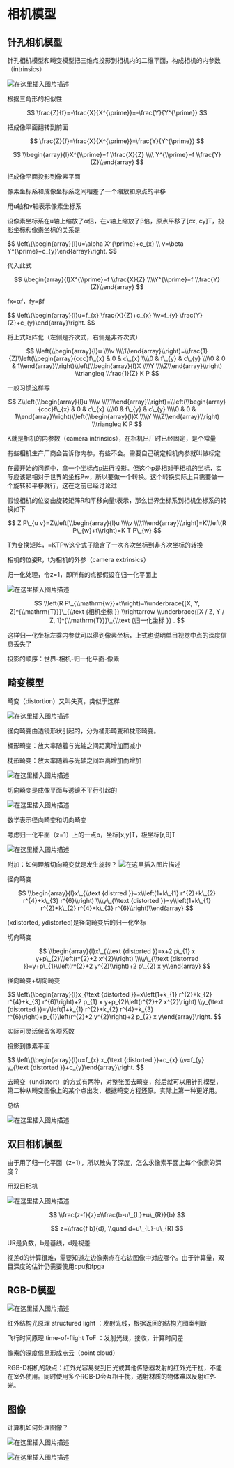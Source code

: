 # 相机模型



## 针孔相机模型

针孔相机模型和畸变模型把三维点投影到相机内的二维平面，构成相机的内参数（intrinsics）

![在这里插入图片描述](https://img-blog.csdnimg.cn/20210228190651594.png?x-oss-process=image/watermark,type_ZmFuZ3poZW5naGVpdGk,shadow_10,text_aHR0cHM6Ly9ibG9nLmNzZG4ubmV0L3FxXzQzNzM3Njk3,size_16,color_FFFFFF,t_70)

根据三角形的相似性

$$
\frac{Z}{f}=-\frac{X}{X^{\prime}}=-\frac{Y}{Y^{\prime}}
$$

把成像平面翻转到前面

$$
\frac{Z}{f}=\frac{X}{X^{\prime}}=\frac{Y}{Y^{\prime}}
$$

$$
\\begin{array}{l}X^{\\prime}=f \\frac{X}{Z} \\\\ Y^{\\prime}=f \\frac{Y}{Z}\\end{array}
$$

把成像平面投影到像素平面

像素坐标系和成像坐标系之间相差了一个缩放和原点的平移

用u轴和v轴表示像素坐标系

设像素坐标系在u轴上缩放了α倍，在v轴上缩放了β倍，原点平移了[cx, cy]T，投影坐标和像素坐标的关系是

$$
\\left\\{\\begin{array}{l}u=\\alpha X^{\\prime}+c_{x} \\\\ v=\\beta Y^{\\prime}+c_{y}\\end{array}\\right.
$$

代入此式

$$
\\begin{array}{l}X^{\\prime}=f \\frac{X}{Z} \\\\Y^{\\prime}=f \\frac{Y}{Z}\\end{array}
$$

fx=αf，fy=βf

$$
\\left\\{\\begin{array}{l}u=f\_{x} \\frac{X}{Z}+c\_{x} \\\\v=f\_{y} \\frac{Y}{Z}+c\_{y}\\end{array}\\right.
$$

将上式矩阵化（左侧是齐次式，右侧是非齐次式）

$$
\\left(\\begin{array}{l}u \\\\v \\\\1\\end{array}\\right)=\\frac{1}{Z}\\left(\\begin{array}{ccc}f\_{x} & 0 & c\_{x} \\\\0 & f\_{y} & c\_{y} \\\\0 & 0 & 1\\end{array}\\right)\\left(\\begin{array}{l}X \\\\Y \\\\Z\\end{array}\\right) \\triangleq \\frac{1}{Z} K P
$$

一般习惯这样写

$$
Z\\left(\\begin{array}{l}u \\\\v \\\\1\\end{array}\\right)=\\left(\\begin{array}{ccc}f\_{x} & 0 & c\_{x} \\\\0 & f\_{y} & c\_{y} \\\\0 & 0 & 1\\end{array}\\right)\\left(\\begin{array}{l}X \\\\Y \\\\Z\\end{array}\\right) \\triangleq K P
$$

K就是相机的内参数（camera intrinsics），在相机出厂时已经固定，是个常量

有些相机生产厂商会告诉你内参，有些不会。需要自己确定相机内参就叫做标定

在最开始的问题中，拿一个坐标点p进行投影。但这个p是相对于相机的坐标，实际应该是相对于世界的坐标Pw，所以要做一个转换。这个转换实际上只需要做一个旋转和平移就行，这在之前已经讨论过

假设相机的位姿由旋转矩阵R和平移向量t表示，那么世界坐标系到相机坐标系的转换如下

$$
Z P\_{u v}=Z\\left[\\begin{array}{l}u \\\\v \\\\1\\end{array}\\right]=K\\left(R P\_{w}+t\\right)=K T P\_{w}
$$

T为变换矩阵，=KTPw这个式子隐含了一次齐次坐标到非齐次坐标的转换

相机的位姿R，t为相机的外参（camera extrinsics）

归一化处理，令z=1，即所有的点都假设在归一化平面上

![在这里插入图片描述](https://img-blog.csdnimg.cn/20210228194200873.png?x-oss-process=image/watermark,type_ZmFuZ3poZW5naGVpdGk,shadow_10,text_aHR0cHM6Ly9ibG9nLmNzZG4ubmV0L3FxXzQzNzM3Njk3,size_16,color_FFFFFF,t_70)


$$
\\left(R P\_{\\mathrm{w}}+t\\right)=\\underbrace{[X, Y, Z]^{\\mathrm{T}}}\_{\\text {相机坐标 }} \\rightarrow \\underbrace{[X / Z, Y / Z, 1]^{\\mathrm{T}}}\_{\\text {归一化坐标 }} .
$$

这样归一化坐标左乘内参就可以得到像素坐标，上式也说明单目视觉中点的深度信息丢失了

投影的顺序：世界-相机-归一化平面-像素

## 畸变模型

畸变（distortion）又叫失真，类似于这样

![在这里插入图片描述](https://img-blog.csdnimg.cn/20210228194832377.png?x-oss-process=image/watermark,type_ZmFuZ3poZW5naGVpdGk,shadow_10,text_aHR0cHM6Ly9ibG9nLmNzZG4ubmV0L3FxXzQzNzM3Njk3,size_16,color_FFFFFF,t_70)


径向畸变由透镜形状引起的，分为桶形畸变和枕形畸变。

桶形畸变：放大率随着与光轴之间距离增加而减小

枕形畸变：放大率随着与光轴之间距离增加而增加

![在这里插入图片描述](https://img-blog.csdnimg.cn/2021022819550088.png?x-oss-process=image/watermark,type_ZmFuZ3poZW5naGVpdGk,shadow_10,text_aHR0cHM6Ly9ibG9nLmNzZG4ubmV0L3FxXzQzNzM3Njk3,size_16,color_FFFFFF,t_70)

切向畸变是成像平面与透镜不平行引起的

![在这里插入图片描述](https://img-blog.csdnimg.cn/20210228195657783.png?x-oss-process=image/watermark,type_ZmFuZ3poZW5naGVpdGk,shadow_10,text_aHR0cHM6Ly9ibG9nLmNzZG4ubmV0L3FxXzQzNzM3Njk3,size_16,color_FFFFFF,t_70)

数学表示径向畸变和切向畸变

考虑归一化平面（z=1）上的一点p，坐标[x,y]T，极坐标[r,θ]T

![在这里插入图片描述](https://img-blog.csdnimg.cn/20210228200645501.png?x-oss-process=image/watermark,type_ZmFuZ3poZW5naGVpdGk,shadow_10,text_aHR0cHM6Ly9ibG9nLmNzZG4ubmV0L3FxXzQzNzM3Njk3,size_16,color_FFFFFF,t_70)


附加：如何理解切向畸变就是发生旋转？
![在这里插入图片描述](https://img-blog.csdnimg.cn/20210228200759117.png?x-oss-process=image/watermark,type_ZmFuZ3poZW5naGVpdGk,shadow_10,text_aHR0cHM6Ly9ibG9nLmNzZG4ubmV0L3FxXzQzNzM3Njk3,size_16,color_FFFFFF,t_70)

径向畸变

$$
\\begin{array}{l}x\_{\\text {distrred }}=x\\left(1+k\_{1} r^{2}+k\_{2} r^{4}+k\_{3} r^{6}\\right) \\\\y\_{\\text {distorted }}=y\\left(1+k\_{1} r^{2}+k\_{2} r^{4}+k\_{3} r^{6}\\right)\\end{array}
$$

(xdistorted, ydistorted)是径向畸变后的归一化坐标

切向畸变

$$
\\begin{array}{l}x\_{\\text {distorted }}=x+2 p\_{1} x y+p\_{2}\\left(r^{2}+2 x^{2}\\right) \\\\y\_{\\text {distorred }}=y+p\_{1}\\left(r^{2}+2 y^{2}\\right)+2 p\_{2} x y\\end{array}
$$

径向畸变+切向畸变

$$
\\left\\{\\begin{array}{l}x\_{\\text {distorted }}=x\\left(1+k\_{1} r^{2}+k\_{2} r^{4}+k\_{3} r^{6}\\right)+2 p\_{1} x y+p\_{2}\\left(r^{2}+2 x^{2}\\right) \\\\y\_{\\text {distorted }}=y\\left(1+k\_{1} r^{2}+k\_{2} r^{4}+k\_{3} r^{6}\\right)+p\_{1}\\left(r^{2}+2 y^{2}\\right)+2 p\_{2} x y\\end{array}\\right.
$$

实际可灵活保留各项系数

投影到像素平面

$$
\\left\\{\\begin{array}{l}u=f\_{x} x\_{\\text {distorted }}+c\_{x} \\\\v=f\_{y} y\_{\\text {distorted }}+c\_{y}\\end{array}\\right.
$$

去畸变（undistort）的方式有两种，对整张图去畸变，然后就可以用针孔模型，第二种从畸变图像上的某个点出发，根据畸变方程还原。实际上第一种更好用。

总结

![在这里插入图片描述](https://img-blog.csdnimg.cn/20210228201937935.png?x-oss-process=image/watermark,type_ZmFuZ3poZW5naGVpdGk,shadow_10,text_aHR0cHM6Ly9ibG9nLmNzZG4ubmV0L3FxXzQzNzM3Njk3,size_16,color_FFFFFF,t_70)


## 双目相机模型

由于用了归一化平面（z=1），所以散失了深度，怎么求像素平面上每个像素的深度？

用双目相机

![在这里插入图片描述](https://img-blog.csdnimg.cn/20210228202408163.png?x-oss-process=image/watermark,type_ZmFuZ3poZW5naGVpdGk,shadow_10,text_aHR0cHM6Ly9ibG9nLmNzZG4ubmV0L3FxXzQzNzM3Njk3,size_16,color_FFFFFF,t_70)

$$
\\frac{z-f}{z}=\\frac{b-u\_{L}+u\_{R}}{b}
$$

$$
z=\\frac{f b}{d}, \\quad d=u\_{L}-u\_{R}
$$

UR是负数，b是基线，d是视差

视差d的计算很难，需要知道左边像素点在右边图像中对应哪个。由于计算量，双目深度的估计仍需要使用cpu和fpga

## RGB-D模型

![在这里插入图片描述](https://img-blog.csdnimg.cn/20210228203006415.png?x-oss-process=image/watermark,type_ZmFuZ3poZW5naGVpdGk,shadow_10,text_aHR0cHM6Ly9ibG9nLmNzZG4ubmV0L3FxXzQzNzM3Njk3,size_16,color_FFFFFF,t_70)


红外结构光原理 structured light ：发射光线，根据返回的结构光图案判断

飞行时间原理 time-of-flight ToF ：发射光线，接收，计算时间差

像素的深度信息形成点云（point cloud）

RGB-D相机的缺点：红外光容易受到日光或其他传感器发射的红外光干扰，不能在室外使用。同时使用多个RGB-D会互相干扰，透射材质的物体难以反射红外光。



## 图像

计算机如何处理图像？

![在这里插入图片描述](https://img-blog.csdnimg.cn/2021022820343452.png?x-oss-process=image/watermark,type_ZmFuZ3poZW5naGVpdGk,shadow_10,text_aHR0cHM6Ly9ibG9nLmNzZG4ubmV0L3FxXzQzNzM3Njk3,size_16,color_FFFFFF,t_70)

![在这里插入图片描述](https://img-blog.csdnimg.cn/20210228203621773.png?x-oss-process=image/watermark,type_ZmFuZ3poZW5naGVpdGk,shadow_10,text_aHR0cHM6Ly9ibG9nLmNzZG4ubmV0L3FxXzQzNzM3Njk3,size_16,color_FFFFFF,t_70)

